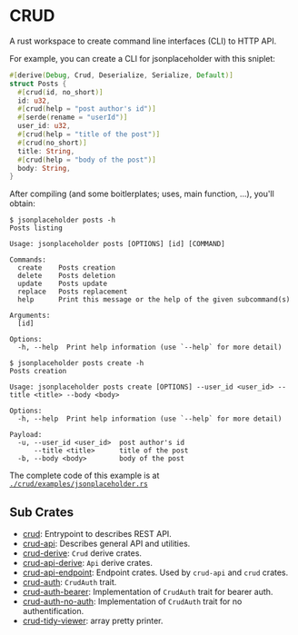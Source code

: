 # CRUD

A rust workspace to create command line interfaces (CLI) to HTTP API.

For example, you can create a CLI for jsonplaceholder with this sniplet:

```rust
#[derive(Debug, Crud, Deserialize, Serialize, Default)]
struct Posts {
  #[crud(id, no_short)]
  id: u32,
  #[crud(help = "post author's id")]
  #[serde(rename = "userId")]
  user_id: u32,
  #[crud(help = "title of the post")]
  #[crud(no_short)]
  title: String,
  #[crud(help = "body of the post")]
  body: String,
}
```

After compiling (and some boitlerplates; uses, main function, ...), you'll obtain:

```shell
$ jsonplaceholder posts -h
Posts listing

Usage: jsonplaceholder posts [OPTIONS] [id] [COMMAND]

Commands:
  create    Posts creation
  delete    Posts deletion
  update    Posts update
  replace   Posts replacement
  help      Print this message or the help of the given subcommand(s)

Arguments:
  [id]

Options:
  -h, --help  Print help information (use `--help` for more detail)
```
```shell
$ jsonplaceholder posts create -h
Posts creation

Usage: jsonplaceholder posts create [OPTIONS] --user_id <user_id> --title <title> --body <body>

Options:
  -h, --help  Print help information (use `--help` for more detail)

Payload:
  -u, --user_id <user_id>  post author's id
      --title <title>      title of the post
  -b, --body <body>        body of the post

```

The complete code of this example is at [`./crud/examples/jsonplaceholder.rs`](./crud/examples/jsonplaceholder.rs)


## Sub Crates


- [crud](./crud): Entrypoint to describes REST API.
- [crud-api](./crud-api): Describes general API and utilities.
- [crud-derive](./crud-derive): `Crud` derive crates.
- [crud-api-derive](./crud-api-derive): `Api` derive crates.
- [crud-api-endpoint](./crud-api-endpoint): Endpoint crates. Used by `crud-api` and `crud` crates.
- [crud-auth](./crud-auth): `CrudAuth` trait.
- [crud-auth-bearer](./crud-auth-bearer): Implementation of `CrudAuth` trait for bearer auth.
- [crud-auth-no-auth](./crud-auth-no-auth): Implementation of `CrudAuth` trait for no authentification.
- [crud-tidy-viewer](./crud-tidy-viewer): array pretty printer.
